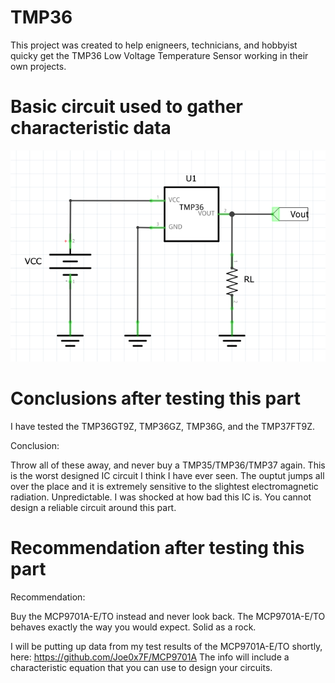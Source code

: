# TMP36
This project was created to help enigneers, technicians, and hobbyist quicky get the TMP36 Low Voltage Temperature Sensor working in their own projects.



# Basic circuit used to gather characteristic data

![Simple Circuit](<Simple_Schematic.png>)


# Conclusions after testing this part

I have tested the TMP36GT9Z, TMP36GZ, TMP36G, and the TMP37FT9Z. 

Conclusion: 

Throw all of these away, and never buy a TMP35/TMP36/TMP37 again. This is the worst designed IC circuit I think I have ever seen. The ouptut jumps all over the place and it is extremely sensitive to the slightest electromagnetic radiation. Unpredictable. I was shocked at how bad this IC is. You cannot design a reliable circuit around this part.

# Recommendation after testing this part

Recommendation: 

Buy the MCP9701A-E/TO instead and never look back. The MCP9701A-E/TO behaves exactly the way you would expect. Solid as a rock. 

I will be putting up data from my test results of the MCP9701A-E/TO shortly, here: https://github.com/Joe0x7F/MCP9701A
The info will include a characteristic equation that you can use to design your circuits.

